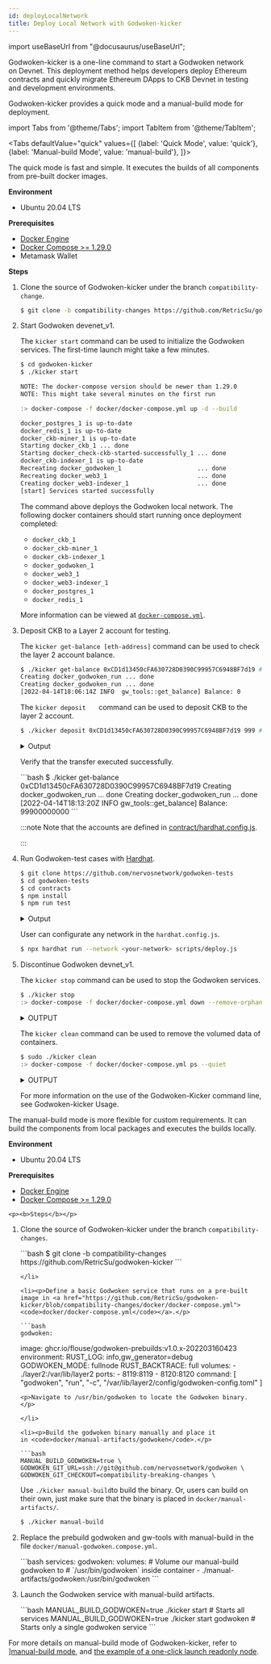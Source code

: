```yaml
---
id: deployLocalNetwork
title: Deploy Local Network with Godwoken-kicker
---
```

import useBaseUrl from "@docusaurus/useBaseUrl";

Godwoken-kicker is a one-line command to start a Godwoken network on Devnet. This deployment method helps developers deploy Ethereum contracts and quickly migrate Ethereum DApps to CKB Devnet in testing and development environments.

Godwoken-kicker provides a quick mode and a manual-build mode for deployment.

import Tabs from '@theme/Tabs';
import TabItem from '@theme/TabItem';

<Tabs
  defaultValue="quick"
  values={[
    {label: 'Quick Mode', value: 'quick'},
    {label: 'Manual-build Mode', value: 'manual-build'},
  ]}>
<TabItem value="quick"><p>The quick mode is fast and simple. It executes the builds of all components from pre-built docker images.</p><b>Environment</b><p><ul><li>Ubuntu 20.04 LTS</li></ul></p><b>Prerequisites</b><p><ul><li><a href="https://docs.docker.com/engine/install/ubuntu/">Docker Engine</a></li><li><a href="https://docs.docker.com/compose/install/">Docker Compose >= 1.29.0</a></li><li>Metamask Wallet</li></ul></p>

<p><b>Steps</b></p>

<ol> 
    <li><p>Clone the source of Godwoken-kicker under the branch <code>compatibility-change</code>.</p>

```bash
$ git clone -b compatibility-changes https://github.com/RetricSu/godwoken-kicker
```

</li>

<li><p>Start Godwoken devenet_v1.</p>

<p>The <code>kicker start</code> command can be used to initialize the Godwoken services. The first-time launch might take a few minutes.</p>

```bash
$ cd godwoken-kicker
$ ./kicker start

NOTE: The docker-compose version should be newer than 1.29.0
NOTE: This might take several minutes on the first run

:> docker-compose -f docker/docker-compose.yml up -d --build

docker_postgres_1 is up-to-date
docker_redis_1 is up-to-date
docker_ckb-miner_1 is up-to-date
Starting docker_ckb_1 ... done
Starting docker_check-ckb-started-successfully_1 ... done
docker_ckb-indexer_1 is up-to-date
Recreating docker_godwoken_1                     ... done
Recreating docker_web3_1                         ... done
Creating docker_web3-indexer_1                   ... done
[start] Services started successfully
```

<p>The command above deploys the Godwoken local network. The following docker containers should start running once deployment completed:</p>

<ul>
<li><code>docker_ckb_1</code></li><li><code>docker_ckb-miner_1</code></li><li><code>docker_ckb-indexer_1</code></li><li><code>docker_godwoken_1</code></li><li><code>docker_web3_1</code></li><li><code>docker_web3-indexer_1</code></li><li><code>docker_postgres_1</code></li><li><code>docker_redis_1</code></li></ul>


</li>

More information can be viewed at <a href="https://github.com/RetricSu/godwoken-kicker/blob/compatibility-changes/docker/docker-compose.yml"><code>docker-compose.yml</code></a>.

<li><p>Deposit CKB to a Layer 2 account for testing.</p>

<p>The <code>kicker get-balance [eth-address]</code> command can be used to check the layer 2 account balance.</p>

```bash
$ ./kicker get-balance 0xCD1d13450cFA630728D0390C99957C6948BF7d19 # check account balance
Creating docker_godwoken_run ... done
Creating docker_godwoken_run ... done
[2022-04-14T18:06:14Z INFO  gw_tools::get_balance] Balance: 0
```

<p>The <code>kicker deposit <eth-address> <amount> </code> command can be used to deposit CKB to the layer 2 account.</p>

```bash
$ ./kicker deposit 0xCD1d13450cFA630728D0390C99957C6948BF7d19 999 # deposit ckb to account
```
<details><summary>Output</summary>
<p>

```bash
[2022-04-14T18:07:55Z INFO  gw_tools::deposit_ckb] eth address: 0xcd1d13450cfa630728d0390c99957c6948bf7d19
[2022-04-14T18:07:55Z INFO  gw_tools::deposit_ckb] layer2 script hash: 0xfe56afaef792f6d3de0d7271b995a6d663fa85483bf9ec757d6d2ce1346989a4
[2022-04-14T18:07:55Z INFO  gw_tools::deposit_ckb] short script hash: 0xfe56afaef792f6d3de0d7271b995a6d663fa8548
[2022-04-14T18:07:57Z INFO  gw_tools::deposit_ckb] tx_hash: 0xb8c84c7a2907b8765f7e6df6f95531466be83c76f8797d05ddf99be4f03d3552
[2022-04-14T18:07:57Z INFO  gw_tools::utils::transaction] waiting tx b8c84c7a2907b8765f7e6df6f95531466be83c76f8797d05ddf99be4f03d3552
[2022-04-14T18:08:02Z INFO  gw_tools::utils::transaction] tx pending
[2022-04-14T18:08:07Z INFO  gw_tools::utils::transaction] tx pending
[2022-04-14T18:08:12Z INFO  gw_tools::utils::transaction] tx pending
[2022-04-14T18:08:17Z INFO  gw_tools::utils::transaction] tx proposed
[2022-04-14T18:08:22Z INFO  gw_tools::utils::transaction] tx proposed
[2022-04-14T18:08:27Z INFO  gw_tools::utils::transaction] tx commited
[2022-04-14T18:08:29Z INFO  gw_tools::deposit_ckb] current balance: 0, waiting for 2 secs.
[2022-04-14T18:08:31Z INFO  gw_tools::deposit_ckb] current balance: 0, waiting for 4 secs.
[2022-04-14T18:08:33Z INFO  gw_tools::deposit_ckb] current balance: 0, waiting for 6 secs.
[2022-04-14T18:08:35Z INFO  gw_tools::deposit_ckb] current balance: 0, waiting for 8 secs.
[2022-04-14T18:08:37Z INFO  gw_tools::deposit_ckb] current balance: 99900000000, waiting for 10 secs.
[2022-04-14T18:08:37Z INFO  gw_tools::deposit_ckb] deposit success!
[2022-04-14T18:08:37Z INFO  gw_tools::deposit_ckb] Your account id: 7
Deposit finished
```

</p>
</details>

<p> Verify that the transfer executed successfully.</p>
```bash
$ ./kicker get-balance 0xCD1d13450cFA630728D0390C99957C6948BF7d19
Creating docker_godwoken_run ... done
Creating docker_godwoken_run ... done
[2022-04-14T18:13:20Z INFO  gw_tools::get_balance] Balance: 99900000000
```

:::note
 Note that the accounts are defined in <a href="https://github.com/nervosnetwork/godwoken-tests/blob/develop/contracts/hardhat.config.js">contract/hardhat.config.js</a>.

:::

</li>

<li><p>Run Godwoken-test cases with <a href="https://hardhat.org/">Hardhat</a>.</p>

```bash
$ git clone https://github.com/nervosnetwork/godwoken-tests
$ cd godwoken-tests
$ cd contracts
$ npm install
$ npm run test
```
<details><summary>Output</summary>
<p>

```bash
> contracts@1.0.0 test
> hardhat test --network gw_devnet_v1

contracts/Token.sol: Warning: SPDX license identifier not provided in source file. Before publishing, consider adding a comment containing "SPDX-License-Identifier: <SPDX-License>" to each source file. Use "SPDX-License-Identifier: UNLICENSED" for non-open-source code. Please see https://spdx.org for more information.

Warning: SPDX license identifier not provided in source file. Before publishing, consider adding a comment containing "SPDX-License-Identifier: <SPDX-License>" to each source file. Use "SPDX-License-Identifier: UNLICENSED" for non-open-source code. Please see https://spdx.org for more information.
--> contracts/Calc.sol


Warning: SPDX license identifier not provided in source file. Before publishing, consider adding a comment containing "SPDX-License-Identifier: <SPDX-License>" to each source file. Use "SPDX-License-Identifier: UNLICENSED" for non-open-source code. Please see https://spdx.org for more information.
--> contracts/ErrorHandling.sol


Warning: SPDX license identifier not provided in source file. Before publishing, consider adding a comment containing "SPDX-License-Identifier: <SPDX-License>" to each source file. Use "SPDX-License-Identifier: UNLICENSED" for non-open-source code. Please see https://spdx.org for more information.
--> contracts/Memory.sol


Warning: SPDX license identifier not provided in source file. Before publishing, consider adding a comment containing "SPDX-License-Identifier: <SPDX-License>" to each source file. Use "SPDX-License-Identifier: UNLICENSED" for non-open-source code. Please see https://spdx.org for more information.
--> contracts/RecursionContract.sol


Warning: SPDX license identifier not provided in source file. Before publishing, consider adding a comment containing "SPDX-License-Identifier: <SPDX-License>" to each source file. Use "SPDX-License-Identifier: UNLICENSED" for non-open-source code. Please see https://spdx.org for more information.
--> contracts/Storage.sol


Warning: Visibility for constructor is ignored. If you want the contract to be non-deployable, making it "abstract" is sufficient.
 --> contracts/Storage.sol:9:3:
  |
9 |   constructor() public {
  |   ^ (Relevant source part starts here and spans across multiple lines).


Warning: Function state mutability can be restricted to pure
  --> contracts/Calc.sol:24:5:
   |
24 |     function add(uint256 x, uint256 y) public view returns (uint256) {
   |     ^ (Relevant source part starts here and spans across multiple lines).


Warning: Function state mutability can be restricted to pure
  --> contracts/Calc.sol:28:5:
   |
28 |     function sub(uint256 x, uint256 y) public view returns (uint256) {
   |     ^ (Relevant source part starts here and spans across multiple lines).


Warning: Function state mutability can be restricted to pure
 --> contracts/ErrorHandling.sol:5:5:
  |
5 |     function getRevertMsg(uint value) public view returns (uint) {
  |     ^ (Relevant source part starts here and spans across multiple lines).


Compiled 18 Solidity files successfully


  BlockInfo Contract
chainId 8521215115268
contractChainId 8521215115268
    ✔ should compare web3 chain id and EVM with same results
contractMiner 0x0Aa49d060c257758846d8E409421AD128c6d5080
miner 0x0000000000000000000000000000000000000000
    ✔ should compare web3 coinbase and conibase from EVM with same results (181ms)
blockNumber 606
contractBlockNumber BigNumber { value: "607" }
    ✔ should compare web3 block number and block number from EVM with same results
blockHash 0xd16d5455af88c73301a3fced98d5fe7cf3fe8dc6d82616bde133c21baa11eebc
    ✔ should compare web3 block hash and block hash from EVM with same results
txBlockNumber 607
eventBlockNumber 607
txBlockHash 0xd16d5455af88c73301a3fced98d5fe7cf3fe8dc6d82616bde133c21baa11eebd
eventBlockHash 0x0000000000000000000000000000000000000000000000000000000000000000
    ✔ should mine correct event with block number and hash with OK results (125ms)

  Calc contract
    ✔ Deployment computing contract (232ms)

  HeadTail
    Setup test
      ✔ deploys contract (4336ms)
      ✔ has valid initial values (202ms)
    Stage 1
      ✔ allows to deposit BET_VALUE (129ms)
      ✔ saves address of user (142ms)
      ✔ allows depositing 777 wei (242ms)
    Stage 2
      ✔ allows to save both users addresses (4247ms)
    Stage 5
      ✔ sends ether to a second user after a correct guess (4317ms)

  Memory Contract
    ✔ Deploy and new some memory (509ms)

  Recursion Contract
depth: 1
	 sum =  1
depth: 2
	 sum =  3
depth: 3
	 sum =  6
depth: 4
	 sum =  10
depth: 5
	 sum =  15
depth: 6
	 sum =  21
depth: 7
	 sum =  28
depth: 8
	 sum =  36
depth: 9
	 sum =  45
depth: 10
	 sum =  55
depth: 11
	 sum =  66
depth: 12
	 sum =  78
depth: 13
	 sum =  91
depth: 14
	 sum =  105
depth: 15
	 sum =  120
depth: 16
	 sum =  136
depth: 17
	 sum =  153
depth: 18
	 sum =  171
depth: 19
	 sum =  190
depth: 20
	 sum =  210
depth: 21
	 sum =  231
depth: 22
	 sum =  253
depth: 23
	 sum =  276
depth: 24
	 sum =  300
depth: 25
	 sum =  325
depth: 26
	 sum =  351
depth: 27
	 sum =  378
depth: 28
	 sum =  406
depth: 29
	 sum =  435
depth: 30
	 sum =  465
depth: 31
	 sum =  496
depth: 32
	 sum =  528
depth: 33
	 sum =  561
depth: 34
	 sum =  595
depth: 35
	 sum =  630
depth: 36
	 sum =  666
    ✔ Deploy and call recursive functions (3167ms)

  SisyphusGamble
sender's address: 0x966B30e576A4d6731996748B48Dd67C94eF29067
Deploying contract SisyphusGambleVenues
  Sisyphus gamble venues deployed on address: 0x1f4D5204c51007007fD21cF3e94B2Bb6dE8a2f2C
Deploying contract testERC20
  TestERC20 on address: 0x5B0AdFF638E2862e4834948e559fd821680dc8DF
  sender's balnace = 10000
Start a new sisyphus gamble
  Getting Sisyphus Gamble Venues...
gameList: [
  [
    '0x6421e4Ea26E11C895266ab9EE4d724613276a588',
    1,
    2,
    '0x5B0AdFF638E2862e4834948e559fd821680dc8DF',
    BigNumber { value: "1" },
    '0x0000000000000000000000000000000000000000',
    BigNumber { value: "115792089237316195423570985008687907853269984665640564039457584007913129639935" },
    BigNumber { value: "1" },
    sisyphusGamble: '0x6421e4Ea26E11C895266ab9EE4d724613276a588',
    weight: 1,
    gamblingBlocks: 2,
    token: '0x5B0AdFF638E2862e4834948e559fd821680dc8DF',
    totalPrize: BigNumber { value: "1" },
    lastGambler: '0x0000000000000000000000000000000000000000',
    endBlock: BigNumber { value: "115792089237316195423570985008687907853269984665640564039457584007913129639935" },
    minGamble: BigNumber { value: "1" }
  ]
]
  Sisyphus gamble venues deployed on address: 0x6421e4Ea26E11C895266ab9EE4d724613276a588
SisyphusGambling...
>> Claim Prize
  sender's balnace = 9996
    ✔ Start a new sisyphus gamble -> gamble -> claimPrize (13045ms)

  Token contract
    Deployment
      ✔ Should set the right owner
      ✔ Should assign the total supply of tokens to the owner (52ms)
    Transactions
      ✔ Should transfer tokens between accounts (117ms)
      ✔ Should update balances after transfers (182ms)


  20 passing (53s)
```

</p>
</details>

User can configurate any network in the <code>hardhat.config.js</code>.

```bash
$ npx hardhat run --network <your-network> scripts/deploy.js
```
</li>

<li><p>Discontinue Godwoken devnet_v1.</p>

<p>The <code>kicker stop</code> command can be used to stop the Godwoken services.</p>

```bash
$ ./kicker stop
:> docker-compose -f docker/docker-compose.yml down --remove-orphans
```
<details><summary>OUTPUT</summary>
<p>

```bash

Stopping docker_web3-indexer_1 ... done
Stopping docker_web3_1         ... done
Stopping docker_godwoken_1     ... done
Stopping docker_ckb-indexer_1  ... done
Stopping docker_ckb_1          ... done
Stopping docker_postgres_1     ... done
Stopping docker_ckb-miner_1    ... done
Stopping docker_redis_1        ... done
Removing docker_godwoken_run_9a9824b6ed91        ... done
Removing docker_godwoken_run_48fed4562d8b        ... done
Removing docker_godwoken_run_1c4cbcafa53a        ... done
Removing docker_godwoken_run_73d931a6e2dd        ... done
Removing docker_godwoken_run_c9242edc0541        ... done
Removing docker_web3-indexer_1                   ... done
Removing docker_web3_1                           ... done
Removing docker_godwoken_1                       ... done
Removing docker_godwoken_run_f22dac2cb072        ... done
Removing docker_godwoken_run_20ec58f86f45        ... done
Removing docker_ckb-indexer_1                    ... done
Removing docker_check-ckb-started-successfully_1 ... done
Removing docker_ckb_1                            ... done
Removing docker_postgres_1                       ... done
Removing docker_ckb-miner_1                      ... done
Removing docker_redis_1                          ... done
Removing network docker_default
```

</p>
</details>

<p>The <code>kicker clean</code> command can be used to remove the volumed data of containers.</p>

```bash
$ sudo ./kicker clean
:> docker-compose -f docker/docker-compose.yml ps --quiet
```
<details><summary>OUTPUT</summary>
<p>

```bash

rm -rf docker/layer2/data/
rm -f  docker/layer2/config/scripts-deployment.json
rm -f  docker/layer2/config/rollup-genesis-deployment.json
rm -f  docker/layer2/config/godwoken-config.toml
rm -f  docker/layer2/config/polyjuice-root-account-id
rm -f  docker/layer2/config/web3-config.env
rm -f  docker/layer2/config/web3-indexer-config.toml
rm -rf docker/ckb-indexer/
rm -rf docker/layer1/ckb/data/
rm -rf docker/layer1/ckb2/data/
rm -rf docker/layer1/ckb3/data/
rm -rf docker/postgres/data
rm -rf docker/redis/data
rm -rf docker/manual-artifacts
```

</p>
</details>

</li>

<p>For more information on the use of the Godwoken-Kicker command line, see Godwoken-kicker Usage.</p></ol>

</TabItem>
    <TabItem value="manual-build"><p>The manual-build mode is more flexible for custom requirements. It can build the components from local packages and executes the builds locally.</p><b>Environment</b><p><ul><li>Ubuntu 20.04 LTS</li></ul></p><b>Prerequisites</b><p><ul><li><a href="https://docs.docker.com/engine/install/ubuntu/">Docker Engine</a></li><li><a href="https://docs.docker.com/compose/install/">Docker Compose >= 1.29.0</a></li></ul></p>

    <p><b>Steps</b></p>

<ol>  
    <li><p>Clone the source of Godwoken-kicker under the branch <code>compatibility-changes</code>.</p>
    ```bash
    $ git clone -b compatibility-changes https://github.com/RetricSu/godwoken-kicker
    ```

    </li>

    <li><p>Define a basic Godwoken service that runs on a pre-built image in <a href="https://github.com/RetricSu/godwoken-kicker/blob/compatibility-changes/docker/docker-compose.yml"><code>docker/docker-compose.yml</code></a>.</p>

    ```bash
    godwoken:
  image: ghcr.io/flouse/godwoken-prebuilds:v1.0.x-202203160423
  environment:
    RUST_LOG: info,gw_generator=debug
    GODWOKEN_MODE: fullnode
    RUST_BACKTRACE: full
  volumes:
    - ./layer2:/var/lib/layer2
  ports:
    - 8119:8119
    - 8120:8120
  command: [ "godwoken", "run", "-c", "/var/lib/layer2/config/godwoken-config.toml" ]
  ```
  <p>Navigate to /usr/bin/godwoken to locate the Godwoken binary. </p>

  </li>

  <li><p>Build the godwoken binary manually and place it in <code>docker/manual-artifacts/godwoken</code>.</p>

  ```bash
MANUAL_BUILD_GODWOKEN=true \
GODWOKEN_GIT_URL=ssh://git@github.com/nervosnetwork/godwoken \
GODWOKEN_GIT_CHECKOUT=compatibility-breaking-changes \
```
<p>Use <code>./kicker manual-build</code>to build the binary. Or, users can build on their own, just make sure that the binary is placed in <code>docker/manual-artifacts/</code>.</p>

```bash
$ ./kicker manual-build
```
</li>

<li><p>Replace the prebuild godwoken and gw-tools with manual-build in the file <code>docker/manual-godwoken.compose.yml</code>.</p>
```bash
services:
  godwoken:
    volumes:
      # Volume our manual-build godwoken to
      # `/usr/bin/godwoken` inside container
      - ./manual-artifacts/godwoken:/usr/bin/godwoken
```

</li>

<li><p>Launch the Godwoken service with manual-build artifacts.</p>
```bash
MANUAL_BUILD_GODWOKEN=true ./kicker start # Starts all services
MANUAL_BUILD_GODWOKEN=true ./kicker start godwoken # Starts only a single godwoken service
```

</li></ol>

</TabItem>
</Tabs>

For more details on manual-build mode of Godwoken-kicker, refer to ][manual-build mode](https://github.com/RetricSu/godwoken-kicker/blob/compatibility-changes/docs/manual-build.md), and [the example of a one-click launch readonly node](https://github.com/nervosnetwork/godwoken-info/tree/info/testnet_v1).


